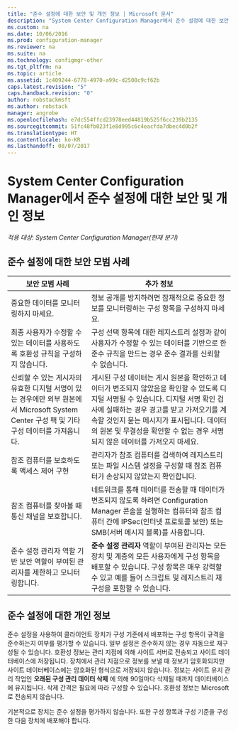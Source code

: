 ```yaml
---
title: "준수 설정에 대한 보안 및 개인 정보 | Microsoft 문서"
description: "System Center Configuration Manager에서 준수 설정에 대한 보안 모범 사례에 대해 알아봅니다."
ms.custom: na
ms.date: 10/06/2016
ms.prod: configuration-manager
ms.reviewer: na
ms.suite: na
ms.technology: configmgr-other
ms.tgt_pltfrm: na
ms.topic: article
ms.assetid: 1c409244-6778-4970-a99c-d2508c9cf62b
caps.latest.revision: "5"
caps.handback.revision: "0"
author: robstackmsft
ms.author: robstack
manager: angrobe
ms.openlocfilehash: e7dc554ffcd23978eed44819b525f6cc239b2135
ms.sourcegitcommit: 51fc48fb023f1e8d995c6c4eacfda7dbec4d0b2f
ms.translationtype: HT
ms.contentlocale: ko-KR
ms.lasthandoff: 08/07/2017
---
```

# <a name="security-and-privacy-for-compliance-settings-in-system-center-configuration-manager"></a>System Center Configuration Manager에서 준수 설정에 대한 보안 및 개인 정보

*적용 대상: System Center Configuration Manager(현재 분기)*


## <a name="security-best-practices-for-compliance-settings"></a>준수 설정에 대한 보안 모범 사례  

|보안 모범 사례|추가 정보|  
|----------------------------|----------------------|  
|중요한 데이터를 모니터링하지 마세요.|정보 공개를 방지하려면 잠재적으로 중요한 정보를 모니터링하는 구성 항목을 구성하지 마세요.|  
|최종 사용자가 수정할 수 있는 데이터를 사용하도록 호환성 규칙을 구성하지 않습니다.|구성 선택 항목에 대한 레지스트리 설정과 같이 사용자가 수정할 수 있는 데이터를 기반으로 한 준수 규칙을 만드는 경우 준수 결과를 신뢰할 수 없습니다.|  
|신뢰할 수 있는 게시자의 유효한 디지털 서명이 있는 경우에만 외부 원본에서 Microsoft System Center 구성 팩 및 기타 구성 데이터를 가져옵니다.|게시된 구성 데이터는 게시 원본을 확인하고 데이터가 변조되지 않았음을 확인할 수 있도록 디지털 서명될 수 있습니다. 디지털 서명 확인 검사에 실패하는 경우 경고를 받고 가져오기를 계속할 것인지 묻는 메시지가 표시됩니다. 데이터의 원본 및 무결성을 확인할 수 없는 경우 서명되지 않은 데이터를 가져오지 마세요.|  
|참조 컴퓨터를 보호하도록 액세스 제어 구현|관리자가 참조 컴퓨터를 검색하여 레지스트리 또는 파일 시스템 설정을 구성할 때 참조 컴퓨터가 손상되지 않았는지 확인합니다.|  
|참조 컴퓨터를 찾아볼 때 통신 채널을 보호합니다.|네트워크를 통해 데이터를 전송할 때 데이터가 변조되지 않도록 하려면 Configuration Manager 콘솔을 실행하는 컴퓨터와 참조 컴퓨터 간에 IPSec(인터넷 프로토콜 보안) 또는 SMB(서버 메시지 블록)를 사용합니다.|  
|준수 설정 관리자 역할 기반 보안 역할이 부여된 관리자를 제한하고 모니터링합니다.|**준수 설정 관리자** 역할이 부여된 관리자는 모든 장치 및 계층의 모든 사용자에게 구성 항목을 배포할 수 있습니다. 구성 항목은 매우 강력할 수 있고 예를 들어 스크립트 및 레지스트리 재구성을 포함할 수 있습니다.|  

## <a name="privacy-information-for-compliance-settings"></a>준수 설정에 대한 개인 정보  
 준수 설정을 사용하여 클라이언트 장치가 구성 기준에서 배포하는 구성 항목이 규격을 준수하는지 여부를 평가할 수 있습니다. 일부 설정은 준수하지 않는 경우 자동으로 재구성될 수 있습니다. 호환성 정보는 관리 지점에 의해 사이트 서버로 전송되고 사이트 데이터베이스에 저장됩니다. 장치에서 관리 지점으로 정보를 보낼 때 정보가 암호화되지만 사이트 데이터베이스에는 암호화된 형식으로 저장되지 않습니다. 정보는 사이트 유지 관리 작업인 **오래된 구성 관리 데이터 삭제** 에 의해 90일마다 삭제될 때까지 데이터베이스에 유지됩니다. 삭제 간격은 필요에 따라 구성할 수 있습니다. 호환성 정보는 Microsoft로 전송되지 않습니다.  

 기본적으로 장치는 준수 설정을 평가하지 않습니다. 또한 구성 항목과 구성 기준을 구성한 다음 장치에 배포해야 합니다.  
